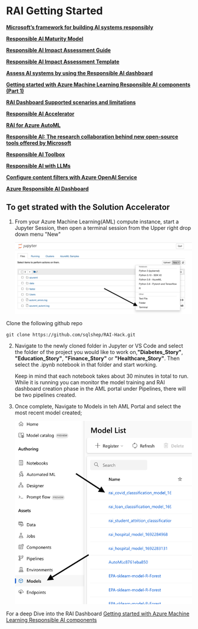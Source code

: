 # RAI Getting Started

[**Microsoft’s framework for building AI systems responsibly**](https://blogs.microsoft.com/on-the-issues/2022/06/21/microsofts-framework-for-building-ai-systems-responsibly/)

[**Responsible AI Maturity Model**](https://www.microsoft.com/en-us/research/publication/responsible-ai-maturity-model/)

[**Responsible AI Impact Assessment Guide**](https://blogs.microsoft.com/wp-content/uploads/prod/sites/5/2022/06/Microsoft-RAI-Impact-Assessment-Guide.pdf)

[**Responsible AI Impact Assessment Template**](https://blogs.microsoft.com/wp-content/uploads/prod/sites/5/2022/06/Microsoft-RAI-Impact-Assessment-Template.pdf)

[**Assess AI systems by using the Responsible AI dashboard**](https://learn.microsoft.com/en-us/azure/machine-learning/concept-responsible-ai-dashboard?view=azureml-api-2)

[**Getting started with Azure Machine Learning Responsible AI components (Part 1)**](https://techcommunity.microsoft.com/t5/ai-machine-learning-blog/getting-started-with-azure-machine-learning-responsible-ai/ba-p/3746948?WT.mc_id=aiml-71289-ruyakubu)

[**RAI Dashboard Supported scenarios and limitations**](https://learn.microsoft.com/en-us/azure/machine-learning/concept-responsible-ai-dashboard?view=azureml-api-2#supported-scenarios-and-limitations)

[**Responsible AI Accelerator**](https://github.com/Azure/azureml-examples/tree/main/sdk/python/responsible-ai)

[**RAI for Azure AutoML**](https://github.com/Azure/azureml-examples/blob/main/sdk/python/jobs/automl-standalone-jobs/automl-classification-task-bankmarketing/automl-classification-task-bankmarketing-serverless.ipynb)

[**Responsible AI: The research collaboration behind new open-source tools offered by Microsoft**](https://www.microsoft.com/en-us/research/blog/responsible-ai-the-research-collaboration-behind-new-open-source-tools-offered-by-microsoft/)

[**Responsible AI Toolbox**](https://github.com/microsoft/responsible-ai-toolbox)

[**Responsible AI with LLMs**](https://github.com/Azure/FTALive-Sessions/blob/main/content/ai/responsible-ai/en/responsible-ai-for-llms.md)

[**Configure content filters with Azure OpenAI Service**](https://learn.microsoft.com/en-us/azure/ai-services/openai/how-to/content-filters)

[**Azure Responsible AI Dashboard**](https://youtu.be/hXq-KHHkJvk)



## To get strated with the Solution Accelerator 

1. From your Azure Machine Learning(AML) compute instance, start a Jupyter Session, then open a terminal session from the Upper right drop down menu "New"

     ![Open Terminal.](/images/Terminal.png)

  Clone the following github repo 
  ```
  git clone https://github.com/sqlshep/RAI-Hack.git
  ```

2. Navigate to the newly cloned folder in Jupyter or VS Code and select the folder of the project you would like to work on,**"Diabetes_Story"**, **"Education_Story"**, **"Finance_Story"** or **"Healthcare_Story"**.  Then select the .ipynb notebook in that folder and start working.

   Keep in mind that each notebook takes about 30 minutes in total to run. While it is running you can monitor the model training and RAI dashboard creation phase in the AML portal under Pipelines, there will be two pipelines created. 

3. Once complete, Navigate to Models in teh AML Portal and select the most recent model created;

   
     ![AML Model selection.](/images/ModelsList.png)



For a deep Dive into the RAI Dashboard 
[Getting started with Azure Machine Learning Responsible AI components](https://techcommunity.microsoft.com/t5/ai-machine-learning-blog/getting-started-with-azure-machine-learning-responsible-ai/ba-p/3746948?WT.mc_id=aiml-71289-ruyakubu)
